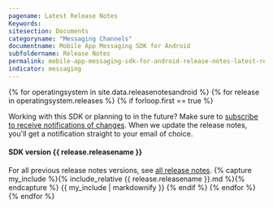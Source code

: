 ```yaml
---
pagename: Latest Release Notes
Keywords:
sitesection: Documents
categoryname: "Messaging Channels"
documentname: Mobile App Messaging SDK for Android
subfoldername: Release Notes
permalink: mobile-app-messaging-sdk-for-android-release-notes-latest-release-notes.html
indicator: messaging
---
```


{% for operatingsystem in site.data.releasenotesandroid %}
{% for release in operatingsystem.releases %}
{% if forloop.first == true %}
<div class="alert">Working with this SDK or planning to in the future? Make sure to <a href="https://visualping.io/?url=developers.liveperson.com/mobile-app-messaging-sdk-for-android-latest-release-notes.html&mode=web&css=post-content" target="_blank">subscribe to receive notifications of changes</a>. When we update the release notes, you'll get a notification straight to your email of choice.</div>

#### SDK version {{ release.releasename }}

For all previous release notes versions, see <a href="/mobile-app-messaging-sdk-for-android-all-release-notes.html">all release notes</a>.
{% capture my_include %}{% include_relative {{ release.releasename }}.md %}{% endcapture %}
{{ my_include | markdownify }}
{% endif %}
{% endfor %}
{% endfor %}
